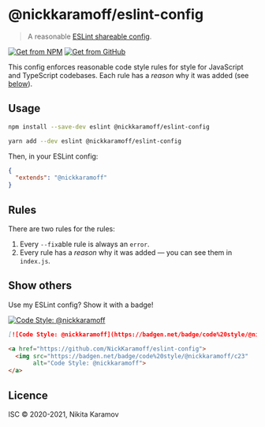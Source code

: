 # @nickkaramoff/eslint-config

> A reasonable [ESLint shareable config](https://eslint.org/docs/developer-guide/shareable-configs.html).

[![Get from NPM](https://badgen.net/npm/v/@nickkaramoff/eslint-config/?icon=npm&label)](https://www.npmjs.com/package/@nickkaramoff/eslint-config)
[![Get from GitHub](https://badgen.net/github/release/NickKaramoff/eslint-config/?icon=github&label)](https://github.com/NickKaramoff/eslint-config/packages/687214)

This config enforces reasonable code style rules for style for JavaScript and TypeScript codebases.
Each rule has a _reason_ why it was added (see [below](#rules)).

## Usage

```sh
npm install --save-dev eslint @nickkaramoff/eslint-config
```

```sh
yarn add --dev eslint @nickkaramoff/eslint-config
```

Then, in your ESLint config:

```json
{
  "extends": "@nickkaramoff"
}
```

## Rules

There are two rules for the rules:

1. Every `--fix`able rule is always an `error`.
2. Every rule has a _reason_ why it was added — you can see them in `index.js`.

## Show others

Use my ESLint config? Show it with a badge!

[![Code Style: @nickkaramoff](https://badgen.net/badge/code%20style/@nickkaramoff/c23)](https://github.com/NickKaramoff/eslint-config)

```md
[![Code Style: @nickkaramoff](https://badgen.net/badge/code%20style/@nickkaramoff/c23)](https://github.com/NickKaramoff/eslint-config)
```

```html
<a href="https://github.com/NickKaramoff/eslint-config">
  <img src="https://badgen.net/badge/code%20style/@nickkaramoff/c23"
       alt="Code Style: @nickkaramoff">
</a>
```

## Licence

ISC © 2020-2021, Nikita Karamov
